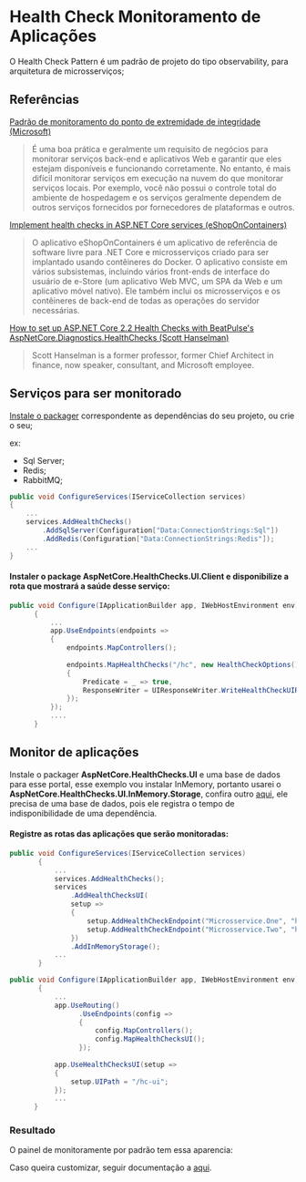 # Health Check Monitoramento de Aplicações

O Health Check Pattern é um padrão de projeto do tipo observability, para arquitetura de microsserviços;

## Referências

[Padrão de monitoramento do ponto de extremidade de integridade (Microsoft)](https://docs.microsoft.com/pt-br/azure/architecture/patterns/health-endpoint-monitoring)
> É uma boa prática e geralmente um requisito de negócios para monitorar serviços back-end e aplicativos Web e garantir que eles estejam disponíveis e funcionando corretamente.  No entanto, é mais difícil monitorar serviços em execução na nuvem do que monitorar serviços locais.  Por exemplo, você não possui o controle total do ambiente de hospedagem e os serviços geralmente dependem de outros serviços fornecidos por fornecedores de plataformas e outros.

[Implement health checks in ASP.NET Core services (eShopOnContainers)](https://docs.microsoft.com/en-us/dotnet/architecture/microservices/implement-resilient-applications/monitor-app-health)
> O aplicativo eShopOnContainers é um aplicativo de referência de software livre para .NET Core e microsserviços criado para ser implantado usando contêineres do Docker.  O aplicativo consiste em vários subsistemas, incluindo vários front-ends de interface do usuário de e-Store (um aplicativo Web MVC, um SPA da Web e um aplicativo móvel nativo).  Ele também inclui os microsserviços e os contêineres de back-end de todas as operações do servidor necessárias.

[How to set up ASP.NET Core 2.2 Health Checks with BeatPulse's AspNetCore.Diagnostics.HealthChecks (Scott Hanselman)](https://www.hanselman.com/blog/how-to-set-up-aspnet-core-22-health-checks-with-beatpulses-aspnetcorediagnosticshealthchecks)
> Scott Hanselman is a former professor, former Chief Architect in finance, now speaker, consultant, and Microsoft employee.

## Serviços para ser monitorado
[Instale o packager](https://github.com/Xabaril/AspNetCore.Diagnostics.HealthChecks#Health-Checks) correspondente as dependências do seu projeto, ou crie o seu;

 ex:
 - Sql Server;
 - Redis;
 -  RabbitMQ;

```csharp
public void ConfigureServices(IServiceCollection services)
{
	...
	services.AddHealthChecks()
		.AddSqlServer(Configuration["Data:ConnectionStrings:Sql"])
		.AddRedis(Configuration["Data:ConnectionStrings:Redis"]);
	...
}
```
#### Instaler o package **AspNetCore.HealthChecks.UI.Client** e disponibilize a rota que mostrará a saúde desse serviço:
```csharp
public void Configure(IApplicationBuilder app, IWebHostEnvironment env)
	  {
		  ...
		  app.UseEndpoints(endpoints =>
		  {
			  endpoints.MapControllers();
 
			  endpoints.MapHealthChecks("/hc", new HealthCheckOptions()
			  {
				  Predicate = _ => true,
				  ResponseWriter = UIResponseWriter.WriteHealthCheckUIResponse
			  });
		  });
		  ....
	  }
```

## Monitor de aplicações

Instale o packager **AspNetCore.HealthChecks.UI** e uma base de dados para esse portal, esse exemplo vou instalar InMemory, portanto usarei o **AspNetCore.HealthChecks.UI.InMemory.Storage**, confira outro [aqui](https://github.com/Xabaril/AspNetCore.Diagnostics.HealthChecks#UI-Storage-Providers), ele precisa de uma base de dados, pois ele registra o tempo de indisponibilidade de uma dependência.

#### Registre as rotas das aplicações que serão monitoradas:
```csharp
public void ConfigureServices(IServiceCollection services)
	   {
		   ...
		   services.AddHealthChecks();
		   services
			   .AddHealthChecksUI(
			   setup =>
			   {
				   setup.AddHealthCheckEndpoint("Microsservice.One", "https://localhost:44385/hc");
				   setup.AddHealthCheckEndpoint("Microsservice.Two", "https://localhost:44332/hc");
			   })
			   .AddInMemoryStorage();
		   ...
	   }

public void Configure(IApplicationBuilder app, IWebHostEnvironment env)
	   {
		   ...
		   app.UseRouting()
				 .UseEndpoints(config =>
				 {
					 config.MapControllers();
					 config.MapHealthChecksUI();
				 });
 
		   app.UseHealthChecksUI(setup =>
		   {
			   setup.UIPath = "/hc-ui";
		   });
		   ...
	  }
```

### Resultado
O painel de monitoramente por padrão tem essa aparencia:


Caso queira customizar, seguir documentação a [aqui](https://github.com/Xabaril/AspNetCore.Diagnostics.HealthChecks#ui-style-and-branding-customization).
